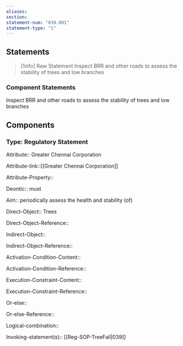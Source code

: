 ```yaml
---
aliases: 
section: 
statement-num: "039.001"
statement-type: "1"
---
```

## Statements 
> [!info] Raw Statement
> Inspect BRR and other roads to assess the stability of trees and low branches 
> 

### Component Statements
Inspect BRR and other roads to assess the stability of trees and low branches 
## Components
### Type: Regulatory Statement
Attribute:: Greater Chennai Corporation

Attribute-link::[[Greater Chennai Corporation]]

Attribute-Property::


Deontic:: must


Aim:: periodically assess the health and stability (of)


Direct-Object:: Trees

Direct-Object-Reference:: 


Indirect-Object::

Indirect-Object-Reference:: 


Activation-Condition-Content::

Activation-Condition-Reference:: 


Execution-Constraint-Content::

Execution-Constraint-Reference:: 


Or-else::

Or-else-Reference:: 


Logical-combination::


Invoking-statement(s):: [[Reg-SOP-TreeFall|039]]
